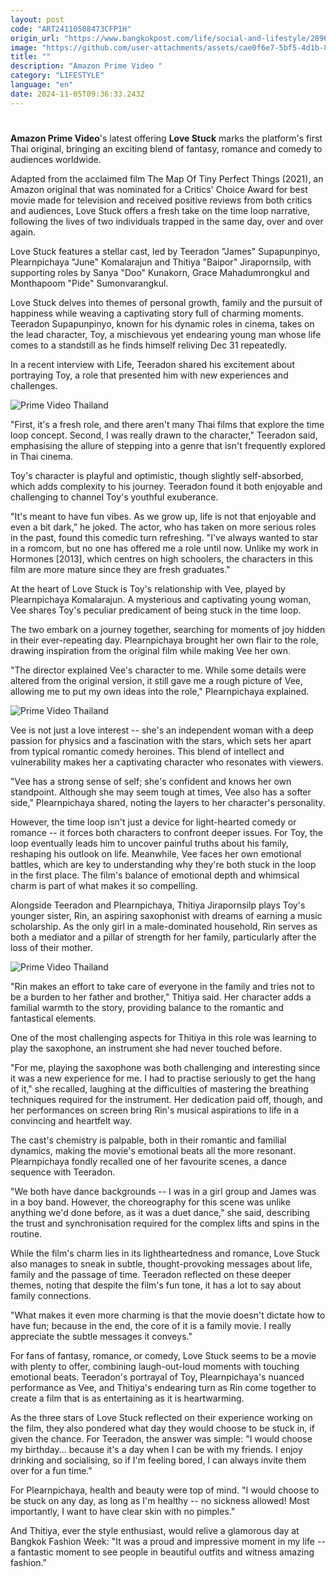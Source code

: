 ```yaml
---
layout: post
code: "ART24110508473CFP1H"
origin_url: "https://www.bangkokpost.com/life/social-and-lifestyle/2896202/trapped-in-time"
image: "https://github.com/user-attachments/assets/cae0f6e7-5bf5-4d1b-8a6a-7ecf19407e17"
title: ""
description: "Amazon Prime Video "
category: "LIFESTYLE"
language: "en"
date: 2024-11-05T09:36:33.243Z
---
```


# 

**Amazon Prime Video**'s latest offering **Love Stuck** marks the platform's first Thai original, bringing an exciting blend of fantasy, romance and comedy to audiences worldwide.

Adapted from the acclaimed film The Map Of Tiny Perfect Things (2021), an Amazon original that was nominated for a Critics' Choice Award for best movie made for television and received positive reviews from both critics and audiences, Love Stuck offers a fresh take on the time loop narrative, following the lives of two individuals trapped in the same day, over and over again.

Love Stuck features a stellar cast, led by Teeradon "James" Supapunpinyo, Plearnpichaya "June" Komalarajun and Thitiya "Baipor" Jirapornsilp, with supporting roles by Sanya "Doo" Kunakorn, Grace Mahadumrongkul and Monthapoom "Pide" Sumonvarangkul.

Love Stuck delves into themes of personal growth, family and the pursuit of happiness while weaving a captivating story full of charming moments. Teeradon Supapunpinyo, known for his dynamic roles in cinema, takes on the lead character, Toy, a mischievous yet endearing young man whose life comes to a standstill as he finds himself reliving Dec 31 repeatedly.

In a recent interview with Life, Teeradon shared his excitement about portraying Toy, a role that presented him with new experiences and challenges.

![Prime Video Thailand](https://github.com/user-attachments/assets/d5532d2e-dafa-42d7-ab53-92465f44fd23)

"First, it's a fresh role, and there aren't many Thai films that explore the time loop concept. Second, I was really drawn to the character," Teeradon said, emphasising the allure of stepping into a genre that isn't frequently explored in Thai cinema.

Toy's character is playful and optimistic, though slightly self-absorbed, which adds complexity to his journey. Teeradon found it both enjoyable and challenging to channel Toy's youthful exuberance.

"It's meant to have fun vibes. As we grow up, life is not that enjoyable and even a bit dark," he joked. The actor, who has taken on more serious roles in the past, found this comedic turn refreshing. "I've always wanted to star in a romcom, but no one has offered me a role until now. Unlike my work in Hormones \[2013\], which centres on high schoolers, the characters in this film are more mature since they are fresh graduates."

At the heart of Love Stuck is Toy's relationship with Vee, played by Plearnpichaya Komalarajun. A mysterious and captivating young woman, Vee shares Toy's peculiar predicament of being stuck in the time loop.

The two embark on a journey together, searching for moments of joy hidden in their ever-repeating day. Plearnpichaya brought her own flair to the role, drawing inspiration from the original film while making Vee her own.

"The director explained Vee's character to me. While some details were altered from the original version, it still gave me a rough picture of Vee, allowing me to put my own ideas into the role," Plearnpichaya explained.

![Prime Video Thailand](https://github.com/user-attachments/assets/c0400fe1-5ef0-4cc1-b746-001930898ae7)

Vee is not just a love interest -- she's an independent woman with a deep passion for physics and a fascination with the stars, which sets her apart from typical romantic comedy heroines. This blend of intellect and vulnerability makes her a captivating character who resonates with viewers.

"Vee has a strong sense of self; she's confident and knows her own standpoint. Although she may seem tough at times, Vee also has a softer side," Plearnpichaya shared, noting the layers to her character's personality.

However, the time loop isn't just a device for light-hearted comedy or romance -- it forces both characters to confront deeper issues. For Toy, the loop eventually leads him to uncover painful truths about his family, reshaping his outlook on life. Meanwhile, Vee faces her own emotional battles, which are key to understanding why they're both stuck in the loop in the first place. The film's balance of emotional depth and whimsical charm is part of what makes it so compelling.

Alongside Teeradon and Plearnpichaya, Thitiya Jirapornsilp plays Toy's younger sister, Rin, an aspiring saxophonist with dreams of earning a music scholarship. As the only girl in a male-dominated household, Rin serves as both a mediator and a pillar of strength for her family, particularly after the loss of their mother.

![Prime Video Thailand](https://github.com/user-attachments/assets/0e550946-8267-48e6-8855-7eb2ea528eb2)

"Rin makes an effort to take care of everyone in the family and tries not to be a burden to her father and brother," Thitiya said. Her character adds a familial warmth to the story, providing balance to the romantic and fantastical elements.

One of the most challenging aspects for Thitiya in this role was learning to play the saxophone, an instrument she had never touched before.

"For me, playing the saxophone was both challenging and interesting since it was a new experience for me. I had to practise seriously to get the hang of it," she recalled, laughing at the difficulties of mastering the breathing techniques required for the instrument. Her dedication paid off, though, and her performances on screen bring Rin's musical aspirations to life in a convincing and heartfelt way.

The cast's chemistry is palpable, both in their romantic and familial dynamics, making the movie's emotional beats all the more resonant. Plearnpichaya fondly recalled one of her favourite scenes, a dance sequence with Teeradon.

"We both have dance backgrounds -- I was in a girl group and James was in a boy band. However, the choreography for this scene was unlike anything we'd done before, as it was a duet dance," she said, describing the trust and synchronisation required for the complex lifts and spins in the routine.

While the film's charm lies in its lightheartedness and romance, Love Stuck also manages to sneak in subtle, thought-provoking messages about life, family and the passage of time. Teeradon reflected on these deeper themes, noting that despite the film's fun tone, it has a lot to say about family connections.

"What makes it even more charming is that the movie doesn't dictate how to have fun; because in the end, the core of it is a family movie. I really appreciate the subtle messages it conveys."

For fans of fantasy, romance, or comedy, Love Stuck seems to be a movie with plenty to offer, combining laugh-out-loud moments with touching emotional beats. Teeradon's portrayal of Toy, Plearnpichaya's nuanced performance as Vee, and Thitiya's endearing turn as Rin come together to create a film that is as entertaining as it is heartwarming.

As the three stars of Love Stuck reflected on their experience working on the film, they also pondered what day they would choose to be stuck in, if given the chance. For Teeradon, the answer was simple: "I would choose my birthday... because it's a day when I can be with my friends. I enjoy drinking and socialising, so if I'm feeling bored, I can always invite them over for a fun time."

For Plearnpichaya, health and beauty were top of mind. "I would choose to be stuck on any day, as long as I'm healthy -- no sickness allowed! Most importantly, I want to have clear skin with no pimples."

And Thitiya, ever the style enthusiast, would relive a glamorous day at Bangkok Fashion Week: "It was a proud and impressive moment in my life -- a fantastic moment to see people in beautiful outfits and witness amazing fashion."